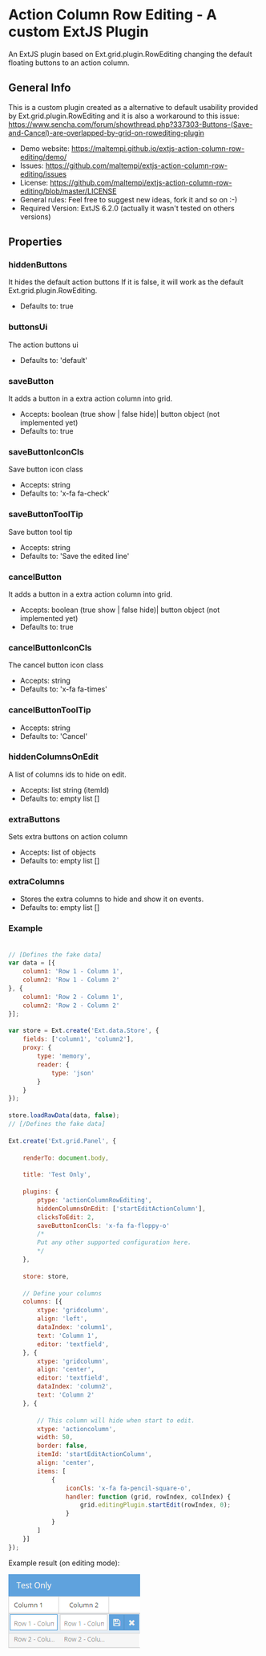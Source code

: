 # Action Column Row Editing - A custom ExtJS Plugin
An ExtJS plugin based on Ext.grid.plugin.RowEditing changing the default floating buttons to an action column.

## General Info
This is a custom plugin created as a alternative to default usability provided by Ext.grid.plugin.RowEditing and it is also a workaround to this issue: https://www.sencha.com/forum/showthread.php?337303-Buttons-(Save-and-Cancel)-are-overlapped-by-grid-on-rowediting-plugin

* Demo website: https://maltempi.github.io/extjs-action-column-row-editing/demo/
* Issues: https://github.com/maltempi/extjs-action-column-row-editing/issues
* License: https://github.com/maltempi/extjs-action-column-row-editing/blob/master/LICENSE 
* General rules: Feel free to suggest new ideas, fork it and so on :-)
* Required Version: ExtJS 6.2.0 (actually it wasn't tested on others versions)

## Properties

### hiddenButtons
It hides the default action buttons
If it is false, it will work as the default Ext.grid.plugin.RowEditing.
* Defaults to: true

### buttonsUi
The action buttons ui
* Defaults to: 'default'

### saveButton
It adds a button in a extra action column into grid.
* Accepts: boolean (true show | false hide)| button object (not implemented yet)
* Defaults to: true

### saveButtonIconCls
Save button icon class
* Accepts: string
* Defaults to: 'x-fa fa-check'

### saveButtonToolTip
Save button tool tip
* Accepts: string
* Defaults to: 'Save the edited line'


### cancelButton
It adds a button in a extra action column into grid.
* Accepts: boolean (true show | false hide)| button object (not implemented yet)
* Defaults to: true

### cancelButtonIconCls
The cancel button icon class
* Accepts: string
* Defaults to: 'x-fa fa-times'


### cancelButtonToolTip
* Accepts: string
* Defaults to: 'Cancel'

### hiddenColumnsOnEdit
A list of columns ids to hide on edit.
* Accepts: list string (itemId)
* Defaults to: empty list []

### extraButtons
Sets extra buttons on action column
* Accepts: list of objects
* Defaults to: empty list []

### extraColumns
* Stores the extra columns to hide and show it on events. 
* Defaults to: empty list []

### Example

```javascript

// [Defines the fake data]
var data = [{
    column1: 'Row 1 - Column 1',
    column2: 'Row 1 - Column 2'
}, {
    column1: 'Row 2 - Column 1',
    column2: 'Row 2 - Column 2'
}];

var store = Ext.create('Ext.data.Store', {
    fields: ['column1', 'column2'],
    proxy: {
        type: 'memory',
        reader: {
            type: 'json'
        }
    }
});

store.loadRawData(data, false);
// [/Defines the fake data]

Ext.create('Ext.grid.Panel', {

    renderTo: document.body,

    title: 'Test Only',

    plugins: {
        ptype: 'actionColumnRowEditing',
        hiddenColumnsOnEdit: ['startEditActionColumn'],
        clicksToEdit: 2,
        saveButtonIconCls: 'x-fa fa-floppy-o'
        /*
        Put any other supported configuration here.
        */
    },

    store: store,

    // Define your columns
    columns: [{
        xtype: 'gridcolumn',
        align: 'left',
        dataIndex: 'column1',
        text: 'Column 1',
        editor: 'textfield',
    }, {
        xtype: 'gridcolumn',
        align: 'center',
        editor: 'textfield',
        dataIndex: 'column2',
        text: 'Column 2'
    }, {

        // This column will hide when start to edit.
        xtype: 'actioncolumn',
        width: 50,
        border: false,
        itemId: 'startEditActionColumn',
        align: 'center',
        items: [
            {
                iconCls: 'x-fa fa-pencil-square-o',
                handler: function (grid, rowIndex, colIndex) {
                    grid.editingPlugin.startEdit(rowIndex, 0);
                }
            }
        ]
    }]
});

```

Example result (on editing mode):

![Example result](demo/img/demo.png)
